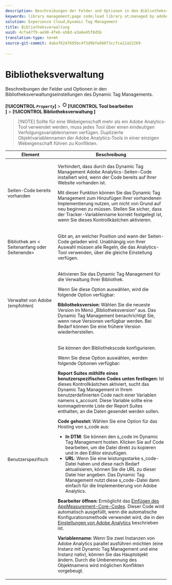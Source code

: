 ```yaml
---
description: Beschreibungen der Felder und Optionen in den Bibliotheksverwaltungseinstellungen des Dynamic Tag Managements.
keywords: library management;page code;load library at;managed by adobe;custom;code hosted;s_code hosted
solution: Experience Cloud,Dynamic Tag Management
title: Bibliotheksverwaltung
uuid: 4cfa47f9-ae98-4feb-a58d-a3a6e45f8d5b
translation-type: tm+mt
source-git-commit: dabaf6247695bc4f3d9bfe668f3ccfca12a52269

---
```



# Bibliotheksverwaltung

Beschreibungen der Felder und Optionen in den Bibliotheksverwaltungseinstellungen des Dynamic Tag Managements.

**[!UICONTROL *`Property`*]** > ![](assets/settings_gear.png)**[!UICONTROL  Tool bearbeiten ]** > **[!UICONTROL  Bibliotheksverwaltung ]**

>[!NOTE] Sollte für eine Webeigenschaft mehr als ein Adobe Analytics-Tool verwendet werden, muss jedes Tool über einen eindeutigen Verfolgungsvariablennamen verfügen. Duplizierte Objektvariablennamen der Adobe Analytics-Tools in einer einzigen Webeigenschaft führen zu Konflikten.

<table id="table_2758C770C91B4025AD74009B360D71F7"> 
 <thead> 
  <tr> 
   <th colname="col1" class="entry"> Element </th> 
   <th colname="col2" class="entry"> Beschreibung </th> 
  </tr> 
 </thead>
 <tbody> 
  <tr> 
   <td colname="col1"> <p>Seiten-Code bereits vorhanden </p> </td> 
   <td colname="col2"> <p> Verhindert, dass durch das Dynamic Tag Management <span class="keyword">Adobe Analytics</span>-Seiten-Code installiert wird, wenn der Code bereits auf Ihrer Website vorhanden ist. </p> <p>Mit dieser Funktion können Sie das Dynamic Tag Management zum Hinzufügen Ihrer vorhandenen Implementierung nutzen, um nicht von Grund auf neu beginnen zu müssen. Stellen Sie sicher, dass der Tracker-Variablenname korrekt festgelegt ist, wenn Sie dieses Kontrollkästchen aktivieren. </p> </td> 
  </tr> 
  <tr> 
   <td colname="col1"> <p>Bibliothek am &lt;<span class="term"> Seitenanfang</span> oder <span class="term"> Seitenende</span>&gt; </p> </td> 
   <td colname="col2"> <p>Gibt an, an welcher Position und wann der Seiten-Code geladen wird. Unabhängig von Ihrer Auswahl müssen alle Regeln, die das Analytics-Tool verwenden, über die gleiche Einstellung verfügen. </p> </td> 
  </tr> 
  <tr> 
   <td colname="col1"> <p>Verwaltet von Adobe (empfohlen) </p> </td> 
   <td colname="col2"> <p>Aktivieren Sie das Dynamic Tag Management für die Verwaltung Ihrer Bibliothek. </p> <p>Wenn Sie diese Option auswählen, wird die folgende Option verfügbar: </p> <p> <b>Bibliotheksversion:</b> Wählen Sie die neueste Version im Menü „<span class="wintitle">Bibliotheksversion</span>“ aus. Das Dynamic Tag Management benachrichtigt Sie, wenn neue Versionen verfügbar werden. Bei Bedarf können Sie eine frühere Version wiederherstellen. </p> </td> 
  </tr> 
  <tr> 
   <td colname="col1"> <p> Benutzerspezifisch </p> </td> 
   <td colname="col2"> <p>Sie können den Bibliothekscode konfigurieren. </p> <p>Wenn Sie diese Option auswählen, werden folgende Optionen verfügbar: </p> <p> <b>Report Suites mithilfe eines benutzerspezifischen Codes unten festlegen:</b> Ist dieses Kontrollkästchen aktiviert, sucht das Dynamic Tag Management in Ihrem benutzerdefinierten Code nach einer Variablen namens <span class="varname"> s_account</span>. Diese Variable sollte eine kommagetrennte Liste der Report Suites enthalten, an die Daten gesendet werden sollen. </p> <p> <b>Code gehostet:</b> Wählen Sie eine Option für das Hosting von <span class="filepath">s_code</span> aus: </p> 
    <ul id="ul_FC395283365A4BBAA8A5FE5871D16EC6"> 
     <li id="li_36D733C533CE40F1868309130551D4DE"> <b>In DTM</b>: Sie können den <span class="filepath">s_code</span> im Dynamic Tag Management hosten. Klicken Sie auf <span class="uicontrol">Code bearbeiten</span>, um die Datei direkt zu kopieren und in den Editor einzufügen. </li> 
     <li id="li_A64734C66D254079A5E16DC8DBEDA3F6"> <b>URL</b>: Wenn Sie eine leistungsstarke <span class="filepath">s_code</span>-Datei haben und diese nach Bedarf aktualisieren, können Sie die URL zu dieser Datei hier angeben. Das Dynamic Tag Management nutzt diese <span class="filepath">s_code</span>-Datei dann einfach für die Implementierung von <span class="keyword">Adobe Analytics</span>. </li> 
    </ul> <p> <b>Bearbeiter öffnen: </b>Ermöglicht das <a href="/help/implement/other/dtm/c-aa-tool/t-appmeasurement-code.md"  > Einfügen des AppMeasurement-Core-Codes</a>. Dieser Code wird automatisch ausgefüllt, wenn die automatische Konfigurationsmethode verwendet wird, die in den <a href="/help/implement/other/dtm/c-aa-tool/analytics-dtm.md"  > Einstellungen von Adobe Analytics</a> beschrieben ist. </p> <p> <b>Variablenname:</b> Wenn Sie zwei Instanzen von <span class="keyword">Adobe Analytics</span> parallel ausführen möchten (eine Instanz mit Dynamic Tag Management und eine Instanz nativ), können Sie das <span class="term">Hauptobjekt</span> ändern. Durch die Umbenennung des Objektnamens wird möglichen Konflikten vorgebeugt. </p> </td> 
  </tr> 
 </tbody> 
</table>

